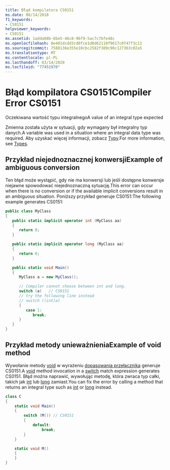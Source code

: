 ```yaml
---
title: Błąd kompilatora CS0151
ms.date: 08/14/2018
f1_keywords:
- CS0151
helpviewer_keywords:
- CS0151
ms.assetid: 1adda08b-6be5-46c8-96f9-5ac7c7bfe48c
ms.openlocfilehash: 0e401dcdd3cd0fce1d8d62110f9617c0f47f3c12
ms.sourcegitcommit: 7588136e355e10cbc2582f389c90c127363c02a5
ms.translationtype: MT
ms.contentlocale: pl-PL
ms.lasthandoff: 03/14/2020
ms.locfileid: "77451970"
---
```

# <a name="compiler-error-cs0151"></a><span data-ttu-id="80697-102">Błąd kompilatora CS0151</span><span class="sxs-lookup"><span data-stu-id="80697-102">Compiler Error CS0151</span></span>

<span data-ttu-id="80697-103">Oczekiwana wartość typu integralnego</span><span class="sxs-lookup"><span data-stu-id="80697-103">A value of an integral type expected</span></span>

<span data-ttu-id="80697-104">Zmienna została użyta w sytuacji, gdy wymagany był integralny typ danych.</span><span class="sxs-lookup"><span data-stu-id="80697-104">A variable was used in a situation where an integral data type was required.</span></span> <span data-ttu-id="80697-105">Aby uzyskać więcej informacji, zobacz [Typy](../../programming-guide/types/index.md).</span><span class="sxs-lookup"><span data-stu-id="80697-105">For more information, see [Types](../../programming-guide/types/index.md).</span></span>

## <a name="example-of-ambiguous-conversion"></a><span data-ttu-id="80697-106">Przykład niejednoznacznej konwersji</span><span class="sxs-lookup"><span data-stu-id="80697-106">Example of ambiguous conversion</span></span>

<span data-ttu-id="80697-107">Ten błąd może wystąpić, gdy nie ma konwersji lub jeśli dostępne konwersje niejawne spowodować niejednoznaczną sytuację.</span><span class="sxs-lookup"><span data-stu-id="80697-107">This error can occur when there is no conversion or if the available implicit conversions result in an ambiguous situation.</span></span> <span data-ttu-id="80697-108">Poniższy przykład generuje CS0151:</span><span class="sxs-lookup"><span data-stu-id="80697-108">The following example generates CS0151:</span></span>

```csharp
public class MyClass
{
   public static implicit operator int (MyClass aa)
   {
      return 0;
   }

   public static implicit operator long (MyClass aa)
   {
      return 0;
   }

   public static void Main()
   {
      MyClass a = new MyClass();

      // Compiler cannot choose between int and long.
      switch (a)   // CS0151
      // try the following line instead
      // switch ((int)a)
      {
         case 1:
            break;
      }
   }
}
```

## <a name="example-of-void-method"></a><span data-ttu-id="80697-109">Przykład metody unieważnienia</span><span class="sxs-lookup"><span data-stu-id="80697-109">Example of void method</span></span>

<span data-ttu-id="80697-110">Wywołanie metody [void](../builtin-types/void.md) w wyrażeniu [dopasowania przełącznika](../keywords/switch.md) generuje CS0151.</span><span class="sxs-lookup"><span data-stu-id="80697-110">A [void](../builtin-types/void.md) method invocation in a [switch](../keywords/switch.md) match expression generates CS0151.</span></span> <span data-ttu-id="80697-111">Błąd można naprawić, wywołując metodę, która zwraca typ całki, takich jak [int](../builtin-types/integral-numeric-types.md) lub [long](../builtin-types/integral-numeric-types.md) zamiast.</span><span class="sxs-lookup"><span data-stu-id="80697-111">You can fix the error by calling a method that returns an integral type such as [int](../builtin-types/integral-numeric-types.md) or [long](../builtin-types/integral-numeric-types.md) instead.</span></span>

```csharp
class C
{
    static void Main()
    {
        switch (M()) // CS0151
        {
            default:
                break;
        }
    }

    static void M()
    {
    }
}
```
